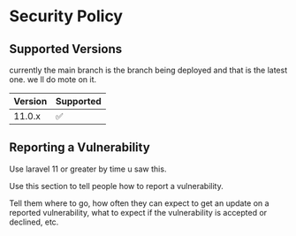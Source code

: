 # Security Policy

## Supported Versions

currently the main branch is the branch being deployed and that is the latest one. we ll do mote on it.

| Version | Supported          |
| ------- | ------------------ |
| 11.0.x  | :white_check_mark: |


## Reporting a Vulnerability
Use laravel 11 or greater by time u saw this.

Use this section to tell people how to report a vulnerability.

Tell them where to go, how often they can expect to get an update on a
reported vulnerability, what to expect if the vulnerability is accepted or
declined, etc.
